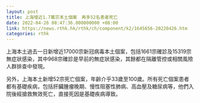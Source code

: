 ```yaml
---
layout: post
title: 上海增近1.7萬宗本土個案　再多52名患者死亡
date: 2022-04-26 08:47:36.000000000 +08:00
link: https://news.rthk.hk/rthk/ch/component/k2/1645656-20220426.htm
categories: rthk
---
```


上海本土過去一日新增近17000宗新冠病毒本土個案，包括1661宗確診及15319宗無症狀感染，其中968宗確診是早前的無症狀感染，其餘都在隔離管控或相關風險人群排查中發現。

另外，上海本土新增52宗死亡個案，年齡介乎33歲至100歲。所有死亡個案患者都有基礎疾病，包括肝臟腫瘤晚期、慢性阻塞性肺病、高血壓及糖尿病等，他們入院後經搶救無效死亡，直接死因是基礎疾病導致。
